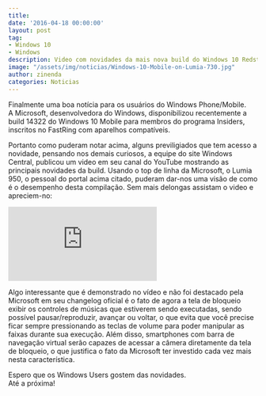 ```yaml
---
title: 
date: '2016-04-18 00:00:00'
layout: post
tag:
- Windows 10
- Windows
description: Video com novidades da mais nova build do Windows 10 Redstone
image: "/assets/img/noticias/Windows-10-Mobile-on-Lumia-730.jpg"
author: zinenda
categories: Noticias
---
```


Finalmente uma boa notícia para os usuários do Windows Phone/Mobile.<br>
A Microsoft, desenvolvedora do Windows, disponibilizou recentemente a build 14322 do Windows 10 Mobile para membros do programa Insiders, inscritos no FastRing com aparelhos compatíveis.

Portanto como puderam notar acima, alguns previligiados que tem acesso a novidade, pensando nos demais curiosos, a equipe do site Windows Central, publicou um video em seu canal do YouTube mostrando as principais novidades da build.
Usando o top de linha da Microsoft, o Lumia 950, o pessoal do portal acima citado, puderam dar-nos uma visão de como é o desempenho desta compilação.
Sem mais delongas assistam o video e apreciem-no:


<div class="video-container">
    <iframe src="https://www.youtube.com/embed/ASU_banSWRY" frameborder="0" allowfullscreen></iframe>
</div>

Algo interessante que é demonstrado no vídeo e não foi destacado pela Microsoft em seu changelog oficial é o fato de agora a tela de bloqueio exibir os controles de músicas que estiverem sendo executadas, sendo possível pausar/reproduzir, avançar ou voltar, o que evita que você precise ficar sempre pressionando as teclas de volume para poder manipular as faixas durante sua execução. 
Além disso, smartphones com barra de navegação virtual serão capazes de acessar a câmera diretamente da tela de bloqueio, o que justifica o fato da Microsoft ter investido cada vez mais nesta característica.

Espero que os Windows Users gostem das novidades. <br>
Até a próxima!